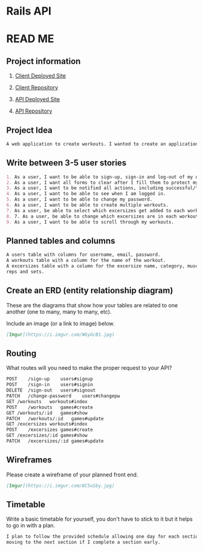 # Rails API
# READ ME

## Project information
1. [Client Deployed Site](https://nathanfee.github.io/iron-client/)

2. [Client Repository](https://github.com/NathanFee/iron-client)

3. [API Deployed Site](https://iron-api.herokuapp.com/)

4. [API Repository](https://github.com/NathanFee/iron-api)

## Project Idea
```md
A web application to create workouts. I wanted to create an application that would be useful and be able to be expanded upon.
```

## Write between 3-5 user stories

```md
1. As a user, I want to be able to sign-up, sign-in and log-out of my own account.
2. As a user, I want all forms to clear after I fill them to protect my information.
3. As a user, I want to be notified all actions, including successful/failed actions.
4. As a user, I want to be able to see when I am logged in.
5. As a user, I want to be able to change my password.
6. As a user, I want to be able to create multiple workouts.
7. As a user, be able to select which excersizes get added to each workout.
8. 7. As a user, be able to change which excersizes are in each workout after it has been created.
9. As a user, I want to be able to scroll through my workouts.
```

## Planned tables and columns

```md
A users table with columns for username, email, password.
A workouts table with a column for the name of the workout.
A excersizes table with a column for the excersize name, category, muscle_goup,
reps and sets.
```

## Create an ERD (entity relationship diagram)

These are the diagrams that show how your tables are related to one another
(one to many, many to many, etc).

Include an image (or a link to image) below.

```md
[Imgur](https://i.imgur.com/WGyGcB1.jpg)
```
## Routing

What routes will you need to make the proper request to your API?

```md
POST	/sign-up	users#signup
POST	/sign-in	users#signin
DELETE	/sign-out	users#signout
PATCH	/change-password	users#changepw
GET	/workouts	workouts#index
POST	/workouts	games#create
GET	/workouts/:id	games#show
PATCH	/workouts/:id	games#update
GET	/excersizes	workouts#index
POST	/excersizes	games#create
GET	/excersizes/:id	games#show
PATCH	/excersizes/:id	games#update

```

## Wireframes

Please create a wireframe of your planned front end.

```md
[Imgur](https://i.imgur.com/8C5uSby.jpg)
```

## Timetable

Write a basic timetable for yourself, you don't have to stick to it but it
helps to go in with a plan.

```md
I plan to follow the provided schedule allowing one day for each section,
moving to the next section if I complete a section early.
```
